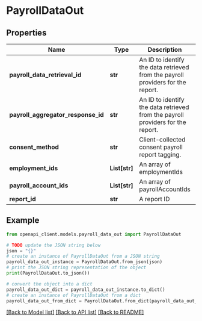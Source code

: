 # PayrollDataOut


## Properties

Name | Type | Description | Notes
------------ | ------------- | ------------- | -------------
**payroll_data_retrieval_id** | **str** | An ID to identify the data retrieved from the payroll providers for the report. | [optional] 
**payroll_aggregator_response_id** | **str** | An ID to identify the data retrieved from the payroll providers for the report. | [optional] 
**consent_method** | **str** | Client-collected consent payroll report tagging. | [optional] 
**employment_ids** | **List[str]** | An array of employmentIds | [optional] 
**payroll_account_ids** | **List[str]** | An array of payrollAccountIds | [optional] 
**report_id** | **str** | A report ID | [optional] 

## Example

```python
from openapi_client.models.payroll_data_out import PayrollDataOut

# TODO update the JSON string below
json = "{}"
# create an instance of PayrollDataOut from a JSON string
payroll_data_out_instance = PayrollDataOut.from_json(json)
# print the JSON string representation of the object
print(PayrollDataOut.to_json())

# convert the object into a dict
payroll_data_out_dict = payroll_data_out_instance.to_dict()
# create an instance of PayrollDataOut from a dict
payroll_data_out_from_dict = PayrollDataOut.from_dict(payroll_data_out_dict)
```
[[Back to Model list]](../README.md#documentation-for-models) [[Back to API list]](../README.md#documentation-for-api-endpoints) [[Back to README]](../README.md)


